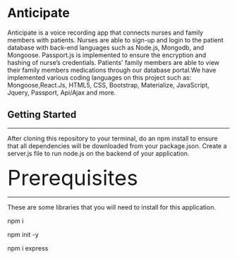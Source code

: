 # Anticipate

Anticipate is a voice recording app that connects nurses and family members with patients. Nurses are able to sign-up and login to the patient database with back-end languages such as Node.js,  Mongodb, and Mongoose. Passport.js is implemented to ensure the encryption and hashing of nurse’s credentials. Patients' family members are able to view their family members medications through our database portal.We have implemented various coding languages on this project such as: Mongoose,React.Js, HTML5, CSS, Bootstrap, Materialize, JavaScript, Jquery, Passport, Api/Ajax and more. 

## Getting Started
<hr> </hr>
After cloning this repository to your terminal, do an npm install to ensure that all dependencies will be downloaded from your package.json. Create a server.js file to run node.js on the backend of your application.

<br>
</br>
<font size="+10">Prerequisites</font>
<hr>
</hr>
These are some libraries that you will need to install for this application.

npm i

npm init -y

npm i express



